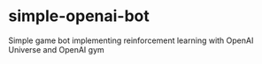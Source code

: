 # simple-openai-bot
Simple game bot implementing reinforcement learning with OpenAI Universe and OpenAI gym
